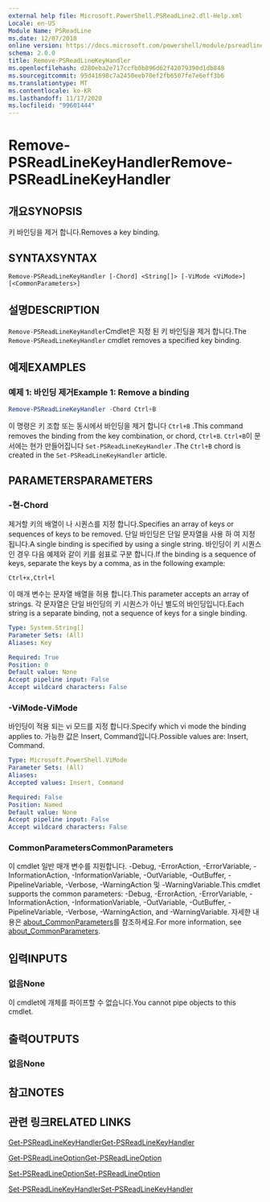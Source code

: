 ```yaml
---
external help file: Microsoft.PowerShell.PSReadLine2.dll-Help.xml
Locale: en-US
Module Name: PSReadLine
ms.date: 12/07/2018
online version: https://docs.microsoft.com/powershell/module/psreadline/remove-psreadlinekeyhandler?view=powershell-7.2&WT.mc_id=ps-gethelp
schema: 2.0.0
title: Remove-PSReadLineKeyHandler
ms.openlocfilehash: d280eba2e717ccfb0b896d62f42079390d1db848
ms.sourcegitcommit: 95d41698c7a2450eeb70ef2fb6507fe7e6eff3b6
ms.translationtype: MT
ms.contentlocale: ko-KR
ms.lasthandoff: 11/17/2020
ms.locfileid: "99601444"
---
```

# <span data-ttu-id="d043e-102">Remove-PSReadLineKeyHandler</span><span class="sxs-lookup"><span data-stu-id="d043e-102">Remove-PSReadLineKeyHandler</span></span>

## <span data-ttu-id="d043e-103">개요</span><span class="sxs-lookup"><span data-stu-id="d043e-103">SYNOPSIS</span></span>
<span data-ttu-id="d043e-104">키 바인딩을 제거 합니다.</span><span class="sxs-lookup"><span data-stu-id="d043e-104">Removes a key binding.</span></span>

## <span data-ttu-id="d043e-105">SYNTAX</span><span class="sxs-lookup"><span data-stu-id="d043e-105">SYNTAX</span></span>

```
Remove-PSReadLineKeyHandler [-Chord] <String[]> [-ViMode <ViMode>] [<CommonParameters>]
```

## <span data-ttu-id="d043e-106">설명</span><span class="sxs-lookup"><span data-stu-id="d043e-106">DESCRIPTION</span></span>

<span data-ttu-id="d043e-107">`Remove-PSReadLineKeyHandler`Cmdlet은 지정 된 키 바인딩을 제거 합니다.</span><span class="sxs-lookup"><span data-stu-id="d043e-107">The `Remove-PSReadLineKeyHandler` cmdlet removes a specified key binding.</span></span>

## <span data-ttu-id="d043e-108">예제</span><span class="sxs-lookup"><span data-stu-id="d043e-108">EXAMPLES</span></span>

### <span data-ttu-id="d043e-109">예제 1: 바인딩 제거</span><span class="sxs-lookup"><span data-stu-id="d043e-109">Example 1: Remove a binding</span></span>

```powershell
Remove-PSReadLineKeyHandler -Chord Ctrl+B
```

<span data-ttu-id="d043e-110">이 명령은 키 조합 또는 동시에서 바인딩을 제거 합니다 `Ctrl+B` .</span><span class="sxs-lookup"><span data-stu-id="d043e-110">This command removes the binding from the key combination, or chord, `Ctrl+B`.</span></span> <span data-ttu-id="d043e-111">`Ctrl+B`이 문서에는 현가 만들어집니다 `Set-PSReadLineKeyHandler` .</span><span class="sxs-lookup"><span data-stu-id="d043e-111">The `Ctrl+B` chord is created in the `Set-PSReadLineKeyHandler` article.</span></span>

## <span data-ttu-id="d043e-112">PARAMETERS</span><span class="sxs-lookup"><span data-stu-id="d043e-112">PARAMETERS</span></span>

### <span data-ttu-id="d043e-113">-현</span><span class="sxs-lookup"><span data-stu-id="d043e-113">-Chord</span></span>

<span data-ttu-id="d043e-114">제거할 키의 배열이 나 시퀀스를 지정 합니다.</span><span class="sxs-lookup"><span data-stu-id="d043e-114">Specifies an array of keys or sequences of keys to be removed.</span></span> <span data-ttu-id="d043e-115">단일 바인딩은 단일 문자열을 사용 하 여 지정 됩니다.</span><span class="sxs-lookup"><span data-stu-id="d043e-115">A single binding is specified by using a single string.</span></span> <span data-ttu-id="d043e-116">바인딩이 키 시퀀스 인 경우 다음 예제와 같이 키를 쉼표로 구분 합니다.</span><span class="sxs-lookup"><span data-stu-id="d043e-116">If the binding is a sequence of keys, separate the keys by a comma, as in the following example:</span></span>

`Ctrl+x,Ctrl+l`

<span data-ttu-id="d043e-117">이 매개 변수는 문자열 배열을 허용 합니다.</span><span class="sxs-lookup"><span data-stu-id="d043e-117">This parameter accepts an array of strings.</span></span> <span data-ttu-id="d043e-118">각 문자열은 단일 바인딩의 키 시퀀스가 아닌 별도의 바인딩입니다.</span><span class="sxs-lookup"><span data-stu-id="d043e-118">Each string is a separate binding, not a sequence of keys for a single binding.</span></span>

```yaml
Type: System.String[]
Parameter Sets: (All)
Aliases: Key

Required: True
Position: 0
Default value: None
Accept pipeline input: False
Accept wildcard characters: False
```

### <span data-ttu-id="d043e-119">-ViMode</span><span class="sxs-lookup"><span data-stu-id="d043e-119">-ViMode</span></span>

<span data-ttu-id="d043e-120">바인딩이 적용 되는 vi 모드를 지정 합니다.</span><span class="sxs-lookup"><span data-stu-id="d043e-120">Specify which vi mode the binding applies to.</span></span> <span data-ttu-id="d043e-121">가능한 값은 Insert, Command입니다.</span><span class="sxs-lookup"><span data-stu-id="d043e-121">Possible values are: Insert, Command.</span></span>

```yaml
Type: Microsoft.PowerShell.ViMode
Parameter Sets: (All)
Aliases:
Accepted values: Insert, Command

Required: False
Position: Named
Default value: None
Accept pipeline input: False
Accept wildcard characters: False
```

### <span data-ttu-id="d043e-122">CommonParameters</span><span class="sxs-lookup"><span data-stu-id="d043e-122">CommonParameters</span></span>

<span data-ttu-id="d043e-123">이 cmdlet 일반 매개 변수를 지원합니다. -Debug, -ErrorAction, -ErrorVariable, -InformationAction, -InformationVariable, -OutVariable, -OutBuffer, -PipelineVariable, -Verbose, -WarningAction 및 -WarningVariable.</span><span class="sxs-lookup"><span data-stu-id="d043e-123">This cmdlet supports the common parameters: -Debug, -ErrorAction, -ErrorVariable, -InformationAction, -InformationVariable, -OutVariable, -OutBuffer, -PipelineVariable, -Verbose, -WarningAction, and -WarningVariable.</span></span> <span data-ttu-id="d043e-124">자세한 내용은 [about_CommonParameters](http://go.microsoft.com/fwlink/?LinkID=113216)를 참조하세요.</span><span class="sxs-lookup"><span data-stu-id="d043e-124">For more information, see [about_CommonParameters](http://go.microsoft.com/fwlink/?LinkID=113216).</span></span>

## <span data-ttu-id="d043e-125">입력</span><span class="sxs-lookup"><span data-stu-id="d043e-125">INPUTS</span></span>

### <span data-ttu-id="d043e-126">없음</span><span class="sxs-lookup"><span data-stu-id="d043e-126">None</span></span>

<span data-ttu-id="d043e-127">이 cmdlet에 개체를 파이프할 수 없습니다.</span><span class="sxs-lookup"><span data-stu-id="d043e-127">You cannot pipe objects to this cmdlet.</span></span>

## <span data-ttu-id="d043e-128">출력</span><span class="sxs-lookup"><span data-stu-id="d043e-128">OUTPUTS</span></span>

### <span data-ttu-id="d043e-129">없음</span><span class="sxs-lookup"><span data-stu-id="d043e-129">None</span></span>

## <span data-ttu-id="d043e-130">참고</span><span class="sxs-lookup"><span data-stu-id="d043e-130">NOTES</span></span>

## <span data-ttu-id="d043e-131">관련 링크</span><span class="sxs-lookup"><span data-stu-id="d043e-131">RELATED LINKS</span></span>

[<span data-ttu-id="d043e-132">Get-PSReadLineKeyHandler</span><span class="sxs-lookup"><span data-stu-id="d043e-132">Get-PSReadLineKeyHandler</span></span>](Get-PSReadLineKeyHandler.md)

[<span data-ttu-id="d043e-133">Get-PSReadLineOption</span><span class="sxs-lookup"><span data-stu-id="d043e-133">Get-PSReadLineOption</span></span>](Get-PSReadLineOption.md)

[<span data-ttu-id="d043e-134">Set-PSReadLineOption</span><span class="sxs-lookup"><span data-stu-id="d043e-134">Set-PSReadLineOption</span></span>](Set-PSReadLineOption.md)

[<span data-ttu-id="d043e-135">Set-PSReadLineKeyHandler</span><span class="sxs-lookup"><span data-stu-id="d043e-135">Set-PSReadLineKeyHandler</span></span>](Set-PSReadLineKeyHandler.md)

